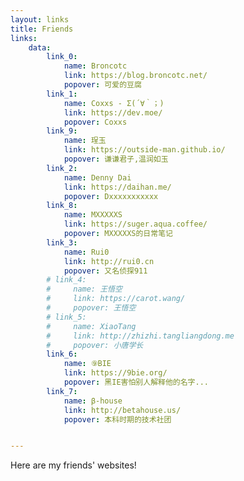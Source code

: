 ```yaml
---
layout: links
title: Friends
links: 
    data:
        link_0: 
            name: Broncotc
            link: https://blog.broncotc.net/
            popover: 可爱的豆腐
        link_1: 
            name: Coxxs - Σ(´∀｀；)
            link: https://dev.moe/
            popover: Coxxs
        link_9: 
            name: 珵玉
            link: https://outside-man.github.io/
            popover: 谦谦君子,温润如玉
        link_2: 
            name: Denny Dai
            link: https://daihan.me/
            popover: Dxxxxxxxxxxx
        link_8: 
            name: MXXXXXS
            link: https://suger.aqua.coffee/
            popover: MXXXXXS的日常笔记
        link_3: 
            name: Rui0
            link: http://rui0.cn
            popover: 又名侦探911
        # link_4: 
        #     name: 王悟空
        #     link: https://carot.wang/
        #     popover: 王悟空
        # link_5: 
        #     name: XiaoTang
        #     link: http://zhizhi.tangliangdong.me
        #     popover: 小唐学长
        link_6: 
            name: ⑨BIE
            link: https://9bie.org/
            popover: 黑IE害怕别人解释他的名字...
        link_7: 
            name: β-house
            link: http://betahouse.us/
            popover: 本科时期的技术社团


---
```



Here are my friends' websites!


